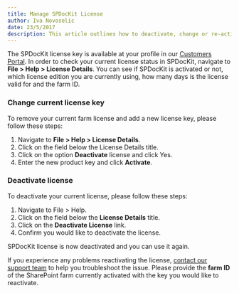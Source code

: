 ```yaml
---  
title: Manage SPDocKit License
author: Iva Novoselic
date: 23/5/2017  
description: This article outlines how to deactivate, change or re-activate your SPDocKit license.
--- 
```


The SPDocKit license key is available at your profile in our [Customers Portal](https://my.syskit.com).
In order to check your current license status in SPDocKit, navigate to __File > Help > License Details__. You can see if SPDocKit is activated or not, which license edition you are currently using, how many days is the license valid for and the farm ID.


### Change current license key
To remove your current farm license and add a new license key, please follow these steps:
1. Navigate to __File > Help > License Details__.
1. Click on the field below the License Details title.
1. Click on the option __Deactivate__ license and click Yes.
1. Enter the new product key and click __Activate__.

### Deactivate license
To deactivate your current license, please follow these steps:  
1. Navigate to File > Help.
1. Click on the field below the __License Details__ title.
1. Click on the __Deactivate License__ link.
1. Confirm you would like to deactivate the license.

SPDocKit license is now deactivated and you can use it again.

If you experience any problems reactivating the license, [contact our support team](https://www.syskit.com/company/contact-us/) to help you troubleshoot the issue.
Please provide the __farm ID__ of the SharePoint farm currently activated with the key you would like to reactivate.


